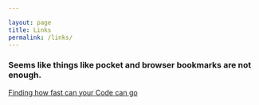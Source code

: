 ```yaml
---

layout: page
title: Links
permalink: /links/
---
```


### Seems like things like pocket and browser bookmarks are not enough.

[Finding how fast can your Code
can go](https://travisdowns.github.io/blog/2019/06/11/speed-limits.html)
